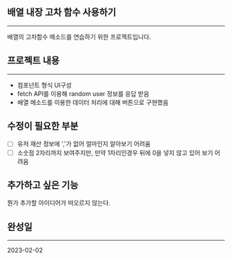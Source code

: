 ## 배열 내장 고차 함수 사용하기

---

배열의 고차함수 메소드를 연습하기 위한 프로젝트입니다.

## 프로젝트 내용

---

- 컴포넌트 형식 UI구성
- fetch API를 이용해 random user 정보를 응답 받음
- 배열 메소드를 이용한 데이터 처리에 대해 버튼으로 구현했음

## 수정이 필요한 부분

- [ ] 유저 재산 정보에 ','가 없어 얼마인지 알아보기 어려움
- [ ] 소숫점 2자리까지 보여주지만, 만약 1자리인경우 뒤에 0을 넣지 않고 있어 보기 어려움

## 추가하고 싶은 기능

뭔가 추가할 아이디어가 떠오르지 않는다.

## 완성일

---

2023-02-02
